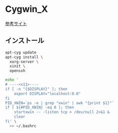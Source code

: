 # Cygwin_X
[参考サイト](https://qiita.com/mansonsp/items/1c52668b2f46002a754c)

## インストール
```sh
apt-cyg update
apt-cyg install \
  xorg-server \
  xinit \
  openssh

echo '
# ----<x11>----
if [ -n "{$DISPLAY}" ]; then
    export DISPLAY="localhost:0.0"
fi
PID_XWIN=`ps -e | grep "xwin" | awk "{print $1}"`
if [ ${#PID_XWIN} -eq 0 ]; then
    startxwin -- -listen tcp > /dev/null 2>&1 &
    clear
fi' \
  >> ~/.bashrc 
```
